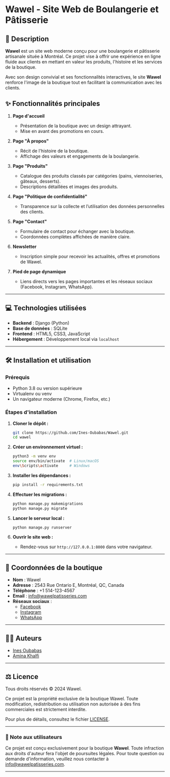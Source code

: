 # Wawel - Site Web de Boulangerie et Pâtisserie

## 🥖 Description

**Wawel** est un site web moderne conçu pour une boulangerie et pâtisserie artisanale située à Montréal. Ce projet vise à offrir une expérience en ligne fluide aux clients en mettant en valeur les produits, l'histoire et les services de la boutique.  

Avec son design convivial et ses fonctionnalités interactives, le site **Wawel** renforce l'image de la boutique tout en facilitant la communication avec les clients.


## ✨ Fonctionnalités principales

1. **Page d'accueil**  
   - Présentation de la boutique avec un design attrayant.  
   - Mise en avant des promotions en cours.  

2. **Page "À propos"**  
   - Récit de l'histoire de la boutique.  
   - Affichage des valeurs et engagements de la boulangerie.  

3. **Page "Produits"**  
   - Catalogue des produits classés par catégories (pains, viennoiseries, gâteaux, desserts).  
   - Descriptions détaillées et images des produits.  

4. **Page "Politique de confidentialité"**  
   - Transparence sur la collecte et l’utilisation des données personnelles des clients.  

5. **Page "Contact"**  
   - Formulaire de contact pour échanger avec la boutique.  
   - Coordonnées complètes affichées de manière claire.  

6. **Newsletter**  
   - Inscription simple pour recevoir les actualités, offres et promotions de Wawel.  

7. **Pied de page dynamique**  
   - Liens directs vers les pages importantes et les réseaux sociaux (Facebook, Instagram, WhatsApp).  

---

## 💻 Technologies utilisées

- **Backend** : Django (Python)  
- **Base de données** : SQLite  
- **Frontend** : HTML5, CSS3, JavaScript  
- **Hébergement** : Développement local via `localhost`  

---

## 🛠️ Installation et utilisation

### Prérequis
- Python 3.8 ou version supérieure  
- Virtualenv ou venv  
- Un navigateur moderne (Chrome, Firefox, etc.)  

### Étapes d'installation

1. **Cloner le dépôt :**  
   ```bash
   git clone https://github.com/Ines-Oubabas/Wawel.git
   cd wawel
   ```

2. **Créer un environnement virtuel :**  
   ```bash
   python3 -m venv env
   source env/bin/activate  # Linux/macOS
   env\Scripts\activate     # Windows
   ```

3. **Installer les dépendances :**  
   ```bash
   pip install -r requirements.txt
   ```

4. **Effectuer les migrations :**  
   ```bash
   python manage.py makemigrations
   python manage.py migrate
   ```

5. **Lancer le serveur local :**  
   ```bash
   python manage.py runserver
   ```

6. **Ouvrir le site web :**  
   - Rendez-vous sur `http://127.0.0.1:8000` dans votre navigateur.

---

## 📍 Coordonnées de la boutique

- **Nom** : Wawel  
- **Adresse** : 2543 Rue Ontario E, Montréal, QC, Canada  
- **Téléphone** : +1 514-123-4567  
- **Email** : [info@wawelpatisseries.com](mailto:info@wawelpatisseries.com)  
- **Réseaux sociaux** :  
  - [Facebook](https://facebook.com)  
  - [Instagram](https://instagram.com)  
  - [WhatsApp](https://wa.me/1234567890)  

---

## 👩‍💻 Auteurs

- [Ines Oubabas](https://github.com/Ines-Oubabas)
- [Amina Khalfi](https://github.com/amina-kh06)

---

## ⚖️ Licence

Tous droits réservés © 2024 Wawel.  

Ce projet est la propriété exclusive de la boutique Wawel. Toute modification, redistribution ou utilisation non autorisée à des fins commerciales est strictement interdite.  

Pour plus de détails, consultez le fichier [LICENSE](./LICENSE).  

---

### 📢 Note aux utilisateurs

Ce projet est conçu exclusivement pour la boutique **Wawel**. Toute infraction aux droits d'auteur fera l'objet de poursuites légales. Pour toute question ou demande d'information, veuillez nous contacter à [info@wawelpatisseries.com](mailto:info@wawelpatisseries.com).  

---
